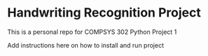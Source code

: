 # Handwriting Recognition Project
This is a personal repo for COMPSYS 302 Python Project 1

<p>Add instructions here on how to install and run project</p>
